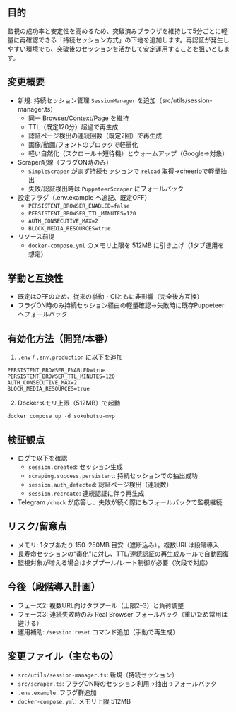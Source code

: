## 目的

監視の成功率と安定性を高めるため、突破済みブラウザを維持して5分ごとに軽量に再確認できる「持続セッション方式」の下地を追加します。再認証が発生しやすい環境でも、突破後のセッションを活かして安定運用することを狙いとします。

## 変更概要

- 新規: 持続セッション管理 `SessionManager` を追加（src/utils/session-manager.ts）
  - 同一 Browser/Context/Page を維持
  - TTL（既定120分）超過で再生成
  - 認証ページ検出の連続回数（既定2回）で再生成
  - 画像/動画/フォントのブロックで軽量化
  - 軽い自然化（スクロール＋短待機）とウォームアップ（Google→対象）
- Scraper配線（フラグON時のみ）
  - `SimpleScraper` がまず持続セッションで `reload` 取得→cheerioで軽量抽出
  - 失敗/認証検出時は `PuppeteerScraper` にフォールバック
- 設定フラグ（.env.example へ追記、既定OFF）
  - `PERSISTENT_BROWSER_ENABLED=false`
  - `PERSISTENT_BROWSER_TTL_MINUTES=120`
  - `AUTH_CONSECUTIVE_MAX=2`
  - `BLOCK_MEDIA_RESOURCES=true`
- リソース前提
  - `docker-compose.yml` のメモリ上限を 512MB に引き上げ（1タブ運用を想定）

## 挙動と互換性

- 既定はOFFのため、従来の挙動・CIともに非影響（完全後方互換）
- フラグON時のみ持続セッション経由の軽量確認→失敗時に既存Puppeteerへフォールバック

## 有効化方法（開発/本番）

1) `.env` / `.env.production` に以下を追加
```
PERSISTENT_BROWSER_ENABLED=true
PERSISTENT_BROWSER_TTL_MINUTES=120
AUTH_CONSECUTIVE_MAX=2
BLOCK_MEDIA_RESOURCES=true
```
2) Dockerメモリ上限（512MB）で起動
```
docker compose up -d sokubutsu-mvp
```

## 検証観点

- ログで以下を確認
  - `session.created`: セッション生成
  - `scraping.success.persistent`: 持続セッションでの抽出成功
  - `session.auth_detected`: 認証ページ検出（連続数）
  - `session.recreate`: 連続認証に伴う再生成
- Telegram `/check` が応答し、失敗が続く際にもフォールバックで監視継続

## リスク/留意点

- メモリ: 1タブあたり 150–250MB 目安（遮断込み）。複数URLは段階導入
- 長寿命セッションの“毒化”に対し、TTL/連続認証の再生成ルールで自動回復
- 監視対象が増える場合はタブプール/レート制御が必要（次段で対応）

## 今後（段階導入計画）

- フェーズ2: 複数URL向けタブプール（上限2–3）と負荷調整
- フェーズ3: 連続失敗時のみ Real Browser フォールバック（重いため常用は避ける）
- 運用補助: `/session reset` コマンド追加（手動で再生成）

## 変更ファイル（主なもの）

- `src/utils/session-manager.ts`: 新規（持続セッション）
- `src/scraper.ts`: フラグON時のセッション利用→抽出→フォールバック
- `.env.example`: フラグ群追加
- `docker-compose.yml`: メモリ上限 512MB

